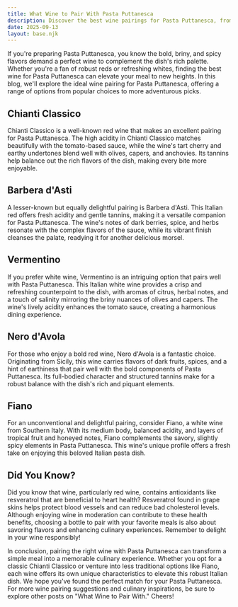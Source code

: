 ```yaml
---
title: What Wine to Pair With Pasta Puttanesca
description: Discover the best wine pairings for Pasta Puttanesca, from bold reds to crisp whites.
date: 2025-09-13
layout: base.njk
---
```


If you're preparing Pasta Puttanesca, you know the bold, briny, and spicy flavors demand a perfect wine to complement the dish's rich palette. Whether you're a fan of robust reds or refreshing whites, finding the best wine for Pasta Puttanesca can elevate your meal to new heights. In this blog, we'll explore the ideal wine pairing for Pasta Puttanesca, offering a range of options from popular choices to more adventurous picks.

## Chianti Classico

Chianti Classico is a well-known red wine that makes an excellent pairing for Pasta Puttanesca. The high acidity in Chianti Classico matches beautifully with the tomato-based sauce, while the wine's tart cherry and earthy undertones blend well with olives, capers, and anchovies. Its tannins help balance out the rich flavors of the dish, making every bite more enjoyable.

## Barbera d'Asti

A lesser-known but equally delightful pairing is Barbera d'Asti. This Italian red offers fresh acidity and gentle tannins, making it a versatile companion for Pasta Puttanesca. The wine's notes of dark berries, spice, and herbs resonate with the complex flavors of the sauce, while its vibrant finish cleanses the palate, readying it for another delicious morsel.

## Vermentino

If you prefer white wine, Vermentino is an intriguing option that pairs well with Pasta Puttanesca. This Italian white wine provides a crisp and refreshing counterpoint to the dish, with aromas of citrus, herbal notes, and a touch of salinity mirroring the briny nuances of olives and capers. The wine's lively acidity enhances the tomato sauce, creating a harmonious dining experience.

## Nero d'Avola

For those who enjoy a bold red wine, Nero d'Avola is a fantastic choice. Originating from Sicily, this wine carries flavors of dark fruits, spices, and a hint of earthiness that pair well with the bold components of Pasta Puttanesca. Its full-bodied character and structured tannins make for a robust balance with the dish's rich and piquant elements.

## Fiano

For an unconventional and delightful pairing, consider Fiano, a white wine from Southern Italy. With its medium body, balanced acidity, and layers of tropical fruit and honeyed notes, Fiano complements the savory, slightly spicy elements in Pasta Puttanesca. This wine's unique profile offers a fresh take on enjoying this beloved Italian pasta dish.

## Did You Know?

Did you know that wine, particularly red wine, contains antioxidants like resveratrol that are beneficial to heart health? Resveratrol found in grape skins helps protect blood vessels and can reduce bad cholesterol levels. Although enjoying wine in moderation can contribute to these health benefits, choosing a bottle to pair with your favorite meals is also about savoring flavors and enhancing culinary experiences. Remember to delight in your wine responsibly!

In conclusion, pairing the right wine with Pasta Puttanesca can transform a simple meal into a memorable culinary experience. Whether you opt for a classic Chianti Classico or venture into less traditional options like Fiano, each wine offers its own unique characteristics to elevate this robust Italian dish. We hope you've found the perfect match for your Pasta Puttanesca. For more wine pairing suggestions and culinary inspirations, be sure to explore other posts on "What Wine to Pair With." Cheers!